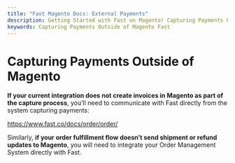 ```yaml
---
title: "Fast Magento Docs: External Payments"
description: Getting Started with Fast on Magento! Capturing Payments Outside of Magento.
keywords: Capturing Payments Outside of Magento Fast
---
```


# Capturing Payments Outside of Magento

**If your current integration does not create invoices in Magento as part of the capture process**, you’ll need to communicate with Fast directly from the system capturing payments:

https://www.fast.co/docs/order/order/

Similarly, **if your order fulfillment flow doesn’t send shipment or refund updates to Magento**, you will need to integrate your Order Management System directly with Fast.
